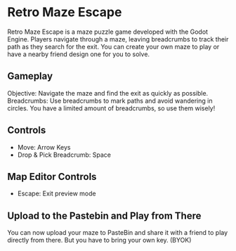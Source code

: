 # Retro Maze Escape

Retro Maze Escape is a maze puzzle game developed with the Godot Engine. Players navigate through a maze, leaving breadcrumbs to track their path as they search for the exit. You can create your own maze to play or have a nearby friend design one for you to solve.

## Gameplay

Objective: Navigate the maze and find the exit as quickly as possible.
Breadcrumbs: Use breadcrumbs to mark paths and avoid wandering in circles. You have a limited amount of breadcrumbs, so use them wisely!

## Controls

- Move: Arrow Keys
- Drop & Pick Breadcrumb: Space

## Map Editor Controls

- Escape: Exit preview mode

## Upload to the Pastebin and Play from There

You can now upload your maze to PasteBin and share it with a friend to play directly from there. But you have to bring your own key. (BYOK)